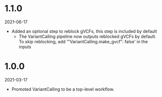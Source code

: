 # 1.1.0
2021-06-17

* Added an optional step to reblock gVCFs, this step is included by default
    * The VariantCalling pipeline now outputs reblocked gVCFs by default. To skip reblocking, add '"VariantCalling.make_gvcf": false' in the inputs

# 1.0.0
2021-03-17

* Promoted VariantCalling to be a top-level workflow.